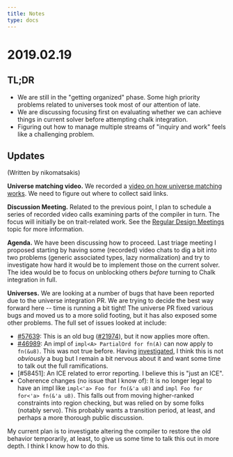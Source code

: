 ```yaml
---
title: Notes
type: docs
---
```

# 2019.02.19

## TL;DR

- We are still in the "getting organized" phase. Some high priority
  problems related to universes took most of our attention of late.
- We are discussing focusing first on evaluating whether we can
  achieve things in current solver before attempting chalk
  integration.
- Figuring out how to manage multiple streams of "inquiry and work"
  feels like a challenging problem.

## Updates

(Written by nikomatsakis)

**Universe matching video.** We recorded a [video on how universe
matching works]. We need to figure out where to collect said links.

[video on how universe matching works]: https://www.youtube.com/watch?v=iV1Z0xYXkck&feature=youtu.be

**Discussion Meeting.** Related to the previous point, I plan to
schedule a series of recorded video calls examining parts of the
compiler in turn. The focus will initially be on trait-related work.
See the [Regular Design Meetings] topic for more information.

[Regular Design Meetings]: https://rust-lang.zulipchat.com/#narrow/stream/144729-t-compiler.2Fwg-traits/topic/Idea.3A.20Regular.20Design.20Meetings

**Agenda.** We have been discussing how to proceed. Last triage
meeting I proposed starting by having some (recorded) video chats to
dig a bit into two problems (generic associated types, lazy
normalization) and try to investigate how hard it would be to
implement those on the current solver. The idea would be to focus on
unblocking others *before* turning to Chalk integration in full.

**Universes.** We are looking at a number of bugs that have been
reported due to the universe integration PR. We are trying to decide
the best way forward here -- time is running a bit tight! The universe
PR fixed various bugs and moved us to a more solid footing, but it has
also exposed some other problems. The full set of issues looked at
include:

- [#57639]: This is an old bug ([#21974]), but it now applies more often.
- [#46989]: An impl of `impl<A> PartialOrd for fn(A)` can now apply to
  `fn(&u8)`. This was not true before. Having [investigated][], I
  think this is not *obviously* a bug but I remain a bit nervous about
  it and want some time to talk out the full
  ramifications.
- [#58451]: An ICE related to error reporting. I believe this is "just
  an ICE".
- Coherence changes (no issue that I know of): It is no longer legal
  to have an impl like `impl<'a> Foo for fn(&'a u8)` and `impl Foo for
  for<'a> fn(&'a u8)`. This falls out from moving higher-ranked
  constraints into region checking, but was relied on by some folks
  (notably servo). This probably wants a transition period, at least,
  and perhaps a more thorough public discussion.

[investigated]: https://rust-lang.zulipchat.com/#narrow/stream/144729-t-compiler.2Fwg-traits/topic/.2346989.20fn.20pointers.20and.20universes/near/158650807
[#21974]: https://github.com/rust-lang/rust/issues/21974
[#57639]: https://github.com/rust-lang/rust/issues/57639
[#46989]: https://github.com/rust-lang/rust/issues/46989

My current plan is to investigate altering the compiler to restore the old
behavior temporarily, at least, to give us some time to talk this out in more
depth. I think I know how to do this.
